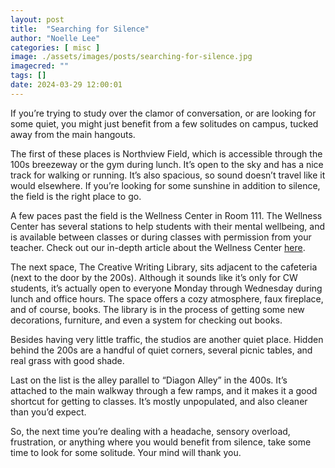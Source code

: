 ```yaml
---
layout: post
title:  "Searching for Silence"
author: "Noelle Lee"
categories: [ misc ]
image: ./assets/images/posts/searching-for-silence.jpg
imagecred: ""
tags: []
date: 2024-03-29 12:00:01
---
```

If you’re trying to study over the clamor of conversation, or are looking for some quiet, you might just benefit from a few solitudes on campus, tucked away from the main hangouts.

The first of these places is Northview Field, which is accessible through the 100s breezeway or the gym during lunch. It’s open to the sky and has a nice track for walking or running. It’s also spacious, so sound doesn’t travel like it would elsewhere. If you’re looking for some sunshine in addition to silence, the field is the right place to go. 

A few paces past the field is the Wellness Center in Room 111. The Wellness Center has several stations to help students with their mental wellbeing, and is available between classes or during classes with permission from your teacher. Check out our in-depth article about the Wellness Center [here](https://www.csartisan.org/wellness-center/).

The next space, The Creative Writing Library, sits adjacent to the cafeteria (next to the door by the 200s). Although it sounds like it’s only for CW students, it’s actually open to everyone Monday through Wednesday during lunch and office hours. The space offers a cozy atmosphere, faux fireplace, and of course, books. The library is in the process of getting some new decorations, furniture, and even a system for checking out books.

Besides having very little traffic, the studios are another quiet place. Hidden behind the 200s are a handful of quiet corners, several picnic tables, and real grass with good shade.

Last on the list is the alley parallel to “Diagon Alley” in the 400s. It’s attached to the main walkway through a few ramps, and it makes it a good shortcut for getting to classes. It’s mostly unpopulated, and also cleaner than you’d expect. 

So, the next time you’re dealing with a headache, sensory overload, frustration, or anything where you would benefit from silence, take some time to look for some solitude. Your mind will thank you.